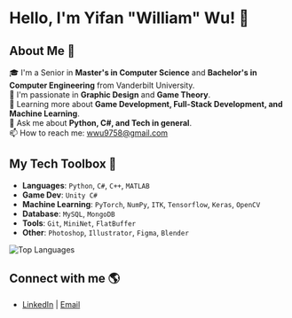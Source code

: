 # Hello, I'm Yifan "William" Wu! 👋

## About Me 🚀
🎓 I'm a Senior in **Master's in Computer Science** and **Bachelor's in Computer Engineering** from Vanderbilt University.  
🎨 I'm passionate in **Graphic Design** and **Game Theory**.  
🌱 Learning more about **Game Development, Full-Stack Development, and Machine Learning**.  
💬 Ask me about **Python, C#, and Tech in general**.  
📫 How to reach me: [wwu9758@gmail.com](mailto:wwu9758@gmail.com)  

## My Tech Toolbox 🧰

- **Languages**: `Python`, `C#`, `C++`, `MATLAB`
- **Game Dev**: `Unity C#`
- **Machine Learning**: `PyTorch`, `NumPy`, `ITK`, `Tensorflow`, `Keras`, `OpenCV`
- **Database**: `MySQL`, `MongoDB`
- **Tools**: `Git`, `MiniNet`, `FlatBuffer`
- **Other**: `Photoshop`, `Illustrator`, `Figma`, `Blender`

![Top Languages](https://github-readme-stats.vercel.app/api/top-langs/?username=WilliamW9758&theme=tokyonight)

## Connect with me 🌎
- [LinkedIn](https://linkedin.com/in/yifan-william-wu/) | [Email](mailto:wwu9758@gmail.com)
